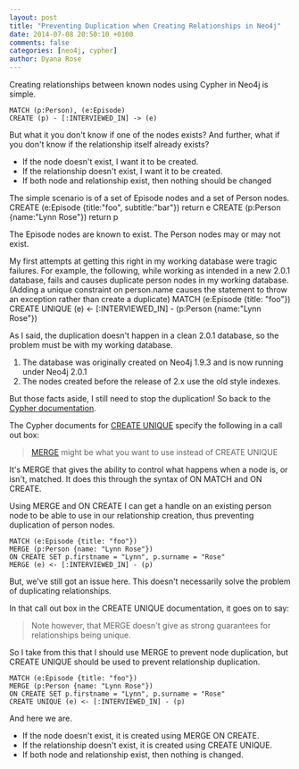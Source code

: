 ```yaml
---
layout: post
title: "Preventing Duplication when Creating Relationships in Neo4j"
date: 2014-07-08 20:50:10 +0100
comments: false
categories: [neo4j, cypher]
author: Dyana Rose
---
```

Creating relationships between known nodes using Cypher in Neo4j is simple.

    MATCH (p:Person), (e:Episode)
    CREATE (p) - [:INTERVIEWED_IN] -> (e)

But what it you don't know if one of the nodes exists? And further, what if you don't know if the relationship itself already exists?

-   If the node doesn't exist, I want it to be created.
-   If the relationship doesn't exist, I want it to be created.
-   If both node and relationship exist, then nothing should be changed

The simple scenario is of a set of Episode nodes and a set of Person nodes.
    CREATE (e:Episode {title:"foo", subtitle:"bar"})
    return e
    CREATE (p:Person {name:"Lynn Rose"})
    return p

The Episode nodes are known to exist. The Person nodes may or may not exist.

My first attempts at getting this right in my working database were tragic failures.
For example, the following, while working as intended in a new 2.0.1 database, fails and causes duplicate person nodes in my working database. (Adding a unique constraint on person.name causes the statement to throw an exception rather than create a duplicate)
    MATCH (e:Episode {title: "foo"})
    CREATE UNIQUE (e) <- [:INTERVIEWED_IN] - (p:Person {name:"Lynn Rose"})

As I said, the duplication doesn't happen in a clean 2.0.1 database, so the problem must be with my working database.

1.  The database was originally created on Neo4j 1.9.3 and is now running under Neo4j 2.0.1
2.  The nodes created before the release of 2.x use the old style indexes.

But those facts aside, I still need to stop the duplication! So back to the [Cypher documentation](http://docs.neo4j.org/chunked/stable/cypher-query-lang.html).

The Cypher documents for [CREATE UNIQUE](http://docs.neo4j.org/chunked/stable/query-create-unique.html)  specify the following in a call out box:
>   [MERGE](http://docs.neo4j.org/chunked/stable/query-merge.html) might be what you want to use instead of CREATE UNIQUE

It's MERGE that gives the ability to control what happens when a node is, or isn't, matched. It does this through the syntax of ON MATCH and ON CREATE.

Using MERGE and ON CREATE I can get a handle on an existing person node to be able to use in our relationship creation, thus preventing duplication of person nodes.

    MATCH (e:Episode {title: "foo"})
    MERGE (p:Person {name: "Lynn Rose"})
    ON CREATE SET p.firstname = "Lynn", p.surname = "Rose"
    MERGE (e) <- [:INTERVIEWED_IN] - (p)

But, we've still got an issue here. This doesn't necessarily solve the problem of duplicating relationships.

In that call out box in the CREATE UNIQUE documentation, it goes on to say:
>   Note however, that MERGE doesn't give as strong guarantees for relationships being unique.

So I take from this that I should use MERGE to prevent node duplication, but CREATE UNIQUE should be used to prevent relationship duplication.

    MATCH (e:Episode {title: "foo"})
    MERGE (p:Person {name: "Lynn Rose"})
    ON CREATE SET p.firstname = "Lynn", p.surname = "Rose"
    CREATE UNIQUE (e) <- [:INTERVIEWED_IN] - (p)

And here we are.

-   If the node doesn't exist, it is created using MERGE ON CREATE.
-   If the relationship doesn't exist, it is created using CREATE UNIQUE.
-   If both node and relationship exist, then nothing is changed.